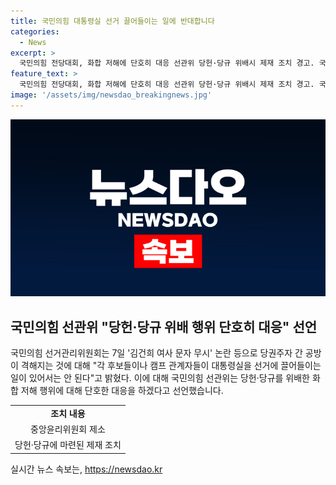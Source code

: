 ```yaml
---
title: 국민의힘 대통령실 선거 끌어들이는 일에 반대합니다
categories:
  - News
excerpt: >
  국민의힘 전당대회, 화합 저해에 단호히 대응 선관위 당헌·당규 위배시 제재 조치 경고. 국민의힘 선거관리위원회가 후보들의 대통령실 연관 발언을 비판하며 전당대회의 중요성 강조. 특히, 당헌·당규 위배 시 제재 조치를 강조하며 당내 화합을 저해하는 행위에는 단호히 대응할 것이라고 경고. 원외당협위원장들의 특정 후보에 대한 지지 여부 질의가 선거운동을 조장하는 행위로 볼 것이라고 밝혀 논란 진정을 위한 대책 마련을 강조했다. 국민의힘 관련 당규 제34조 3호도 선거운동 제한을 명시하고 있다.
feature_text: >
  국민의힘 전당대회, 화합 저해에 단호히 대응 선관위 당헌·당규 위배시 제재 조치 경고. 국민의힘 선거관리위원회가 후보들의 대통령실 연관 발언을 비판하며 전당대회의 중요성 강조. 특히, 당헌·당규 위배 시 제재 조치를 강조하며 당내 화합을 저해하는 행위에는 단호히 대응할 것이라고 경고. 원외당협위원장들의 특정 후보에 대한 지지 여부 질의가 선거운동을 조장하는 행위로 볼 것이라고 밝혀 논란 진정을 위한 대책 마련을 강조했다. 국민의힘 관련 당규 제34조 3호도 선거운동 제한을 명시하고 있다.
image: '/assets/img/newsdao_breakingnews.jpg'
---
```


<p><img src="/assets/img/newsdao_breakingnews.jpg" alt="pcversion 속보" /></p>

<h2 data-ke-size="size26">국민의힘 선관위 "당헌·당규 위배 행위 단호히 대응" 선언</h2>

<p data-ke-size="size16">국민의힘 선거관리위원회는 7일 '김건희 여사 문자 무시' 논란 등으로 당권주자 간 공방이 격해지는 것에 대해 "각 후보들이나 캠프 관계자들이 대통령실을 선거에 끌어들이는 일이 있어서는 안 된다"고 밝혔다. 이에 대해 국민의힘 선관위는 당헌·당규를 위배한 화합 저해 행위에 대해 단호한 대응을 하겠다고 선언했습니다.</p>

<table>
  <tr>
    <td style="text-align: center; height: 17px;"><b>조치 내용</b></td>
  </tr>
  <tr>
    <td style="text-align: center; height: 17px;">중앙윤리위원회 제소</td>
  </tr>
  <tr>
    <td style="text-align: center; height: 17px;">당헌·당규에 마련된 제재 조치</td>
  </tr>
</table>
실시간 뉴스 속보는, <a href="https://newsdao.kr" rel="dofollow">https://newsdao.kr</a>



